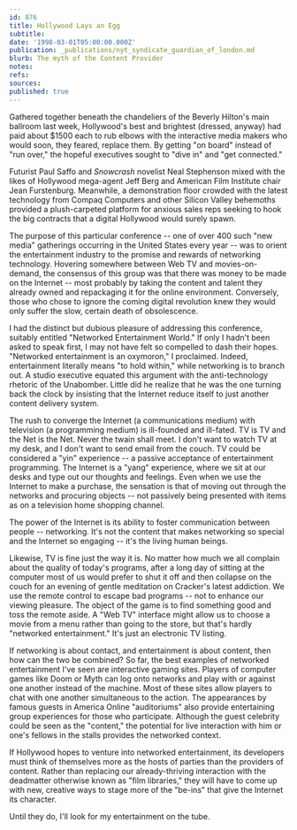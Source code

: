 ```yaml
---
id: 876
title: Hollywood Lays an Egg
subtitle: 
date: '1998-03-01T05:00:00.000Z'
publication: _publications/nyt_syndicate_guardian_of_london.md
blurb: The myth of the Content Provider
notes: 
refs: 
sources: 
published: true
---
```

Gathered together beneath the chandeliers of the Beverly Hilton's main ballroom last week, Hollywood's best and brightest (dressed, anyway) had paid about $1500 each to rub elbows with the interactive media makers who would soon, they feared, replace them. By getting "on board" instead of "run over," the hopeful executives sought to "dive in" and "get connected."

Futurist Paul Saffo and *Snowcrash* novelist Neal Stephenson mixed with the likes of Hollywood mega-agent Jeff Berg and American Film Institute chair Jean Furstenburg. Meanwhile, a demonstration floor crowded with the latest technology from Compaq Computers and other Silicon Valley behemoths provided a plush-carpeted platform for anxious sales reps seeking to hook the big contracts that a digital Hollywood would surely spawn.

The purpose of this particular conference -- one of over 400 such "new media" gatherings occurring in the United States every year -- was to orient the entertainment industry to the promise and rewards of networking technology. Hovering somewhere between Web TV and movies-on-demand, the consensus of this group was that there was money to be made on the Internet -- most probably by taking the content and talent they already owned and repackaging it for the online environment. Conversely, those who chose to ignore the coming digital revolution knew they would only suffer the slow, certain death of obsolescence.

I had the distinct but dubious pleasure of addressing this conference, suitably entitled "Networked Entertainment World." If only I hadn't been asked to speak first, I may not have felt so compelled to dash their hopes. "Networked entertainment is an oxymoron," I proclaimed. Indeed, entertainment literally means "to hold within," while networking is to branch out. A studio executive equated this argument with the anti-technology rhetoric of the Unabomber. Little did he realize that he was the one turning back the clock by insisting that the Internet reduce itself to just another content delivery system.

The rush to converge the Internet (a communications medium) with television (a programming medium) is ill-founded and ill-fated. TV is TV and the Net is the Net. Never the twain shall meet. I don't want to watch TV at my desk, and I don't want to send email from the couch. TV could be considered a "yin" experience -- a passive acceptance of entertainment programming. The Internet is a "yang" experience, where we sit at our desks and type out our thoughts and feelings. Even when we use the Internet to make a purchase, the sensation is that of moving out through the networks and procuring objects -- not passively being presented with items as on a television home shopping channel.

The power of the Internet is its ability to foster communication between people -- networking. It's not the content that makes networking so special and the Internet so engaging -- it's the living human beings.

Likewise, TV is fine just the way it is. No matter how much we all complain about the quality of today's programs, after a long day of sitting at the computer most of us would prefer to shut it off and then collapse on the couch for an evening of gentle meditation on Cracker's latest addiction. We use the remote control to escape bad programs -- not to enhance our viewing pleasure. The object of the game is to find something good and toss the remote aside. A "Web TV" interface might allow us to choose a movie from a menu rather than going to the store, but that's hardly "networked entertainment." It's just an electronic TV listing.

If networking is about contact, and entertainment is about content, then how can the two be combined? So far, the best examples of networked entertainment I've seen are interactive gaming sites. Players of computer games like Doom or Myth can log onto networks and play with or against one another instead of the machine. Most of these sites allow players to chat with one another simultaneous to the action. The appearances by famous guests in America Online "auditoriums" also provide entertaining group experiences for those who participate. Although the guest celebrity could be seen as the "content," the potential for live interaction with him or one's fellows in the stalls provides the networked context.

If Hollywood hopes to venture into networked entertainment, its developers must think of themselves more as the hosts of parties than the providers of content. Rather than replacing our already-thriving interaction with the deadmatter otherwise known as "film libraries," they will have to come up with new, creative ways to stage more of the "be-ins" that give the Internet its character.

Until they do, I'll look for my entertainment on the tube.
